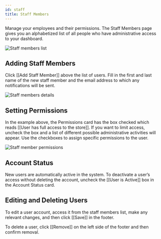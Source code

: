 ```yaml
---
id: staff
title: Staff Members
---
```


Manage your employees and their permissions. The Staff Members page gives you an alphabetized list of all people who have administrative access to your dashboard.

![Staff members list](assets/dashboard-config/12.png)


## Adding Staff Members

Click [[Add&nbsp;Staff&nbsp;Member]] above the list of users. Fill in the first and last name of the new staff member and the email address to which any notifications will be sent.

![Staff members details](assets/dashboard-config/13.png)


## Setting Permissions

In the example above, the Permissions card has the box checked which reads [[User&nbsp;has&nbsp;full&nbsp;access&nbsp;to&nbsp;the&nbsp;store]]. If you want to limit access, uncheck the box and a list of different possible administrative activities will appear. Use the checkboxes to assign specific permissions to the user.

![Staff member permissions](assets/dashboard-config/14.png)


## Account Status

New users are automatically active in the system. To deactivate a user’s access without deleting the account, uncheck the [[User&nbsp;is&nbsp;Active]] box in the Account Status card.


## Editing and Deleting Users

To edit a user account, access it from the staff members list, make any relevant changes, and then click [[Save]] in the footer.

To delete a user, click [[Remove]] on the left side of the footer and then confirm removal.

